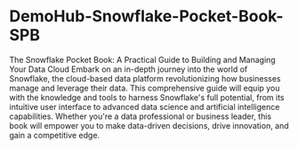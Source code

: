 # DemoHub-Snowflake-Pocket-Book-SPB
The Snowflake Pocket Book: A Practical Guide to Building and Managing Your Data Cloud
Embark on an in-depth journey into the world of Snowflake, the cloud-based data platform revolutionizing how businesses manage and leverage their data. This comprehensive guide will equip you with the knowledge and tools to harness Snowflake's full potential, from its intuitive user interface to advanced data science and artificial intelligence capabilities. Whether you're a data professional or business leader, this book will empower you to make data-driven decisions, drive innovation, and gain a competitive edge.
